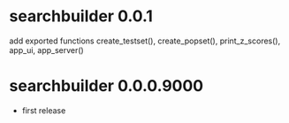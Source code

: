 # searchbuilder 0.0.1
add exported functions create_testset(), create_popset(), print_z_scores(), app_ui, app_server()

# searchbuilder 0.0.0.9000

* first release
